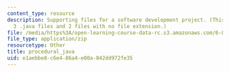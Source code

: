 ```yaml
---
content_type: resource
description: Supporting files for a software development project. (This ZIP file contains
  3 .java files and 2 files with no file extension.)
file: /media/https%3A/open-learning-course-data-rc.s3.amazonaws.com/6-005-elements-of-software-construction-fall-2008/e1aebbe8c6e486a4e00a042dd972fe35_procedural_java.zip
file_type: application/zip
resourcetype: Other
title: procedural_java
uid: e1aebbe8-c6e4-86a4-e00a-042dd972fe35
---
```

